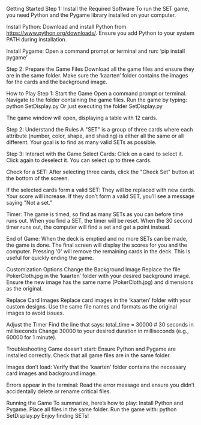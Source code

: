 Getting Started
Step 1: Install the Required Software
To run the SET game, you need Python and the Pygame library installed on your computer.

Install Python:
    Download and install Python from https://www.python.org/downloads/.
Ensure you add Python to your system PATH during installation.

Install Pygame:
Open a command prompt or terminal and run:
    ‘pip install pygame’

Step 2: Prepare the Game Files
Download all the game files and ensure they are in the same folder.
Make sure the ‘kaarten’ folder contains the images for the cards and the background image.

How to Play
Step 1: Start the Game
Open a command prompt or terminal.
Navigate to the folder containing the game files.
Run the game by typing:
    python SetDisplay.py
Or just executing the folder SetDisplay.py

The game window will open, displaying a table with 12 cards.

Step 2: Understand the Rules
A "SET" is a group of three cards where each attribute (number, color, shape, and shading) is either all the same or all different.
Your goal is to find as many valid SETs as possible.

Step 3: Interact with the Game
Select Cards:
Click on a card to select it.
Click again to deselect it.
You can select up to three cards.

Check for a SET:
After selecting three cards, click the "Check Set" button at the bottom of the screen.

If the selected cards form a valid SET:
They will be replaced with new cards.
Your score will increase.
If they don’t form a valid SET, you’ll see a message saying "Not a set."

Timer:
The game is timed, so find as many SETs as you can before time runs out. When you find a SET, the timer will be reset. When the 30 second timer runs out, the computer will find a set and get a point instead. 

End of Game:
When the deck is emptied and no more SETs can be made, the game is done.
The final screen will display the scores for you and the computer.
Pressing '0' will remove the remaining cards in the deck.
This is useful for quickly ending the game.


Customization Options
Change the Background Image
Replace the file PokerCloth.jpg in the ‘kaarten’ folder with your desired background image.
Ensure the new image has the same name (PokerCloth.jpg) and dimensions as the original.


Replace Card Images
Replace card images in the ‘kaarten’ folder with your custom designs.
Use the same file names and formats as the original images to avoid issues.


Adjust the Timer
Find the line that says:
total_time = 30000  # 30 seconds in milliseconds
Change 30000 to your desired duration in milliseconds (e.g., 60000 for 1 minute).


Troubleshooting
Game doesn’t start:
Ensure Python and Pygame are installed correctly.
Check that all game files are in the same folder.

Images don’t load:
Verify that the ‘kaarten’ folder contains the necessary card images and background image.

Errors appear in the terminal:
Read the error message and ensure you didn’t accidentally delete or rename critical files.


Running the Game
To summarize, here’s how to play:
Install Python and Pygame.
Place all files in the same folder.
Run the game with:
    python SetDisplay.py
Enjoy finding SETs!